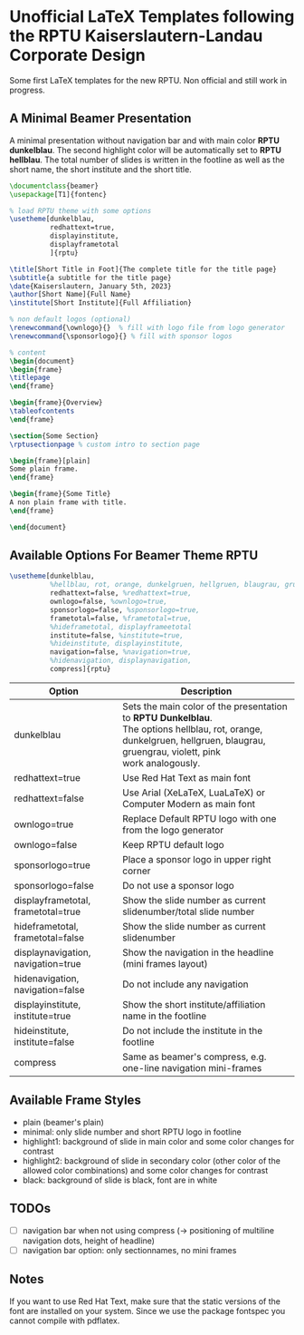 # Unofficial LaTeX Templates following the RPTU Kaiserslautern-Landau Corporate Design

Some first LaTeX templates for the new RPTU. Non official and still work in progress.

## A Minimal Beamer Presentation

A minimal presentation without navigation bar and with main color **RPTU dunkelblau**. The second highlight color will be automatically set to **RPTU hellblau**. The total number of slides is written in the footline as well as the short name, the short institute and the short title.

```latex
\documentclass{beamer}
\usepackage[T1]{fontenc}

% load RPTU theme with some options
\usetheme[dunkelblau,
		  redhattext=true,
		  displayinstitute,       
		  displayframetotal
		  ]{rptu}

\title[Short Title in Foot]{The complete title for the title page}
\subtitle{a subtitle for the title page}
\date{Kaiserslautern, January 5th, 2023}
\author[Short Name]{Full Name}
\institute[Short Institute]{Full Affiliation}

% non default logos (optional)
\renewcommand{\ownlogo}{}  % fill with logo file from logo generator
\renewcommand{\sponsorlogo}{} % fill with sponsor logos

% content
\begin{document}
\begin{frame}
\titlepage
\end{frame}

\begin{frame}{Overview}
\tableofcontents
\end{frame}

\section{Some Section}
\rptusectionpage % custom intro to section page

\begin{frame}[plain]
Some plain frame.
\end{frame}

\begin{frame}{Some Title}
A non plain frame with title.
\end{frame}

\end{document}
```

## Available Options For Beamer Theme RPTU

```latex
\usetheme[dunkelblau,
          %hellblau, rot, orange, dunkelgruen, hellgruen, blaugrau, gruengrau, violett, pink,
          redhattext=false, %redhattext=true,
          ownlogo=false, %ownlogo=true,
          sponsorlogo=false, %sponsorlogo=true,
          frametotal=false, %frametotal=true,
          %hideframetotal, displayframeetotal
          institute=false, %institute=true,
          %hideinstitute, displayinstitute,
          navigation=false, %navigation=true,
          %hidenavigation, displaynavigation,
          compress]{rptu}
```

| Option | Description |
| ---------|------------|
| dunkelblau | Sets the main color of the presentation to **RPTU Dunkelblau**. <br> The options hellblau, rot, orange, dunkelgruen, hellgruen, blaugrau, gruengrau, violett, pink <br> work analogously. |
| redhattext=true | Use Red Hat Text as main font |
| redhattext=false | Use Arial (XeLaTeX, LuaLaTeX) or Computer Modern as main font |
| ownlogo=true | Replace Default RPTU logo with one from the logo generator|
| ownlogo=false | Keep RPTU default logo |
| sponsorlogo=true | Place a sponsor logo in upper right corner |
| sponsorlogo=false | Do not use a sponsor logo|
| displayframetotal, frametotal=true | Show the slide number as current slidenumber/total slide number|
| hideframetotal, frametotal=false| Show the slide number as current slidenumber|
| displaynavigation, navigation=true | Show the navigation in the headline (mini frames layout)|
| hidenavigation, navigation=false| Do not include any navigation |
| displayinstitute, institute=true | Show the short institute/affiliation name in the footline|
| hideinstitute, institute=false| Do not include the institute in the footline |
| compress| Same as beamer's compress, e.g. one-line navigation mini-frames|

## Available Frame Styles

- plain (beamer's plain)
- minimal: only slide number and short RPTU logo in footline
- highlight1: background of slide in main color and some color changes for contrast
- highlight2: background of slide in secondary color (other color of the allowed color combinations) and some color changes for contrast
- black: background of slide is black, font are in white

## TODOs

- [ ] navigation bar when not using compress (-> positioning of multiline navigation dots, height of headline)
- [ ] navigation bar option: only sectionnames, no mini frames

## Notes

If you want to use Red Hat Text, make sure that the static versions of the font are installed on your system. Since we use the package fontspec you cannot compile with pdflatex.
